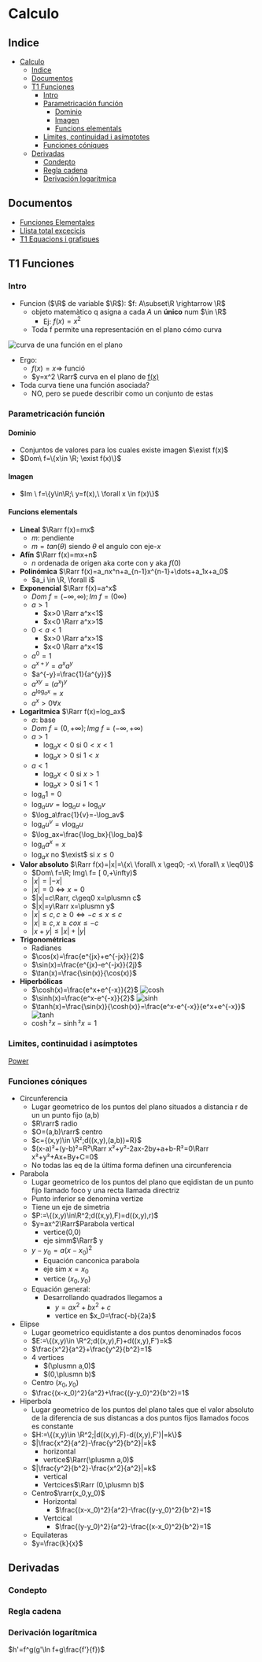# Calculo

## Indice

- [Calculo](#calculo)
  - [Indice](#indice)
  - [Documentos](#documentos)
  - [T1 Funciones](#t1-funciones)
    - [Intro](#intro)
    - [Parametricación función](#parametricación-función)
      - [Dominio](#dominio)
      - [Imagen](#imagen)
      - [Funcions elementals](#funcions-elementals)
    - [Limites, continuidad i asímptotes](#limites-continuidad-i-asímptotes)
    - [Funciones cóniques](#funciones-cóniques)
  - [Derivadas](#derivadas)
    - [Condepto](#condepto)
    - [Regla cadena](#regla-cadena)
    - [Derivación logarítmica](#derivación-logarítmica)

## Documentos

- [Funciones Elementales](Documentos/CALC/Funcions_elementals.pdf)
- [Llista total excecicis](Documentos/CALC/Llista%20total%20exercicis.pdf)
- [T1 Equacions i grafiques](Documentos/CALC/T1_Equacions_i_grafiques-c.pdf)

## T1 Funciones

### Intro

- Funcion ($\R$ de variable $\R$): $f: A\subset\R \rightarrow \R$
  - objeto matemàtico q asigna a cada $A$ un **único** num $\in \R$
    - Ej: $f(x)=x^2$
  - Toda f permite una representación en el plano cómo curva

![curva de una función en el plano](Imagenes/ELTEL/grafica-funcion-continua.png)

- Ergo:
  - $f(x)=x \Rightarrow$ <a name="#funció">funció</a>
  - $y=x^2 \Rarr$ curva en el plano de [f(x)](#función)
- Toda curva tiene una función asociada?
  - NO, pero se puede describir como un conjunto de estas

### Parametricación función

#### Dominio

- Conjuntos de valores para los cuales existe imagen $\exist f(x)$
- $Dom\ f=\{x\in \R; \exist f(x)\}$

#### Imagen

- $Im \ f=\{y\in\R;\ y=f(x),\ \forall x \in f(x)\}$

#### Funcions elementals

- **Lineal** $\Rarr f(x)=mx$
  - $m$: pendiente
  - $m=tan(\theta)$ siendo $\theta$ el angulo con eje-$x$
- **Afín** $\Rarr f(x)=mx+n$
  - $n$ ordenada de origen aka corte con y aka $f(0)$
- **Polinómica** $\Rarr f(x)=a_nx^n+a_{n-1}x^{n-1}+\dots+a_1x+a_0$
  - $a_i \in \R, \forall i$
- **Exponencial** $\Rarr f(x)=a^x$
  - $Dom\ f=(-\infty,\infty);Im\ f=(0\infty)$
  - $a>1$
    - $x>0 \Rarr a^x<1$
    - $x<0 \Rarr a^x>1$
  - $0<a<1$
    - $x>0 \Rarr a^x>1$
    - $x<0 \Rarr a^x<1$
  - $a^0=1$
  - $a^{x+y}=a^xa^y$
  - $a^{-y}=\frac{1}{a^{y}}$
  - $a^{xy}=(a^x)^y$
  - $a^{\log_ax}=x$
  - $a^x>0\forall x$
- **Logaritmica** $\Rarr f(x)=log_ax$
  - $a$: base
  - $Dom\ f=(0,+\infty); Img\ f= (-\infty,+\infty)$
  - $a>1$
    - $\log_ax<0$ si $0<x<1$
    - $\log_ax>0$ si $1<x$
  - $a<1$
    - $\log_ax<0$ si $x>1$
    - $\log_ax>0$ si $1<1$
  - $\log_a1=0$
  - $\log_auv=\log_au+\log_av$
  - $\log_a\frac{1}{v}=-\log_av$
  - $\log_au^v=v\log_au$
  - $\log_ax=\frac{\log_bx}{\log_ba}$
  - $\log_aa^x=x$
  - $\log_ax$ no $\exist$ si $x\leq0$
- **Valor absoluto** $\Rarr f(x)=|x|=\{x\ \forall\ x \geq0; -x\ \forall\ x \leq0\}$
  - $Dom\ f=\R; Img\ f= [ 0,+\infty)$
  - $|x|=|-x|$
  - $|x|=0\iff x=0$
  - $|x|=c\Rarr, c\geq0 x=\plusmn c$
  - $|x|=y\Rarr x=\plusmn y$
  - $|x|\leq c, c\geq 0 \iff -c\leq x\leq c$
  - $|x|\geq c, x\geq c o x\leq -c$
  - $|x+y|\leq|x|+|y|$
- **Trigonométricas**
  - Radianes
  - $\cos(x)=\frac{e^{jx}+e^{-jx}}{2}$
  - $\sin(x)=\frac{e^{jx}-e^{-jx}}{2j}$
  - $\tan(x)=\frac{\sin(x)}{\cos(x)}$
- **Hiperbólicas**
  - $\cosh(x)=\frac{e^x+e^{-x}}{2}$ ![cosh](Imagenes/CALC/Cosh.svg.png)
  - $\sinh(x)=\frac{e^x-e^{-x}}{2}$ ![sinh](Imagenes/CALC/Sinh_plot_real.png)
  - $\tanh(x)=\frac{\sin(x)}{\cosh(x)}=\frac{e^x-e^{-x}}{e^x+e^{-x}}$![tanh](Imagenes/CALC/640px-Hyperbolic_Tangent.svg.png)
  - $\cosh²x-\sinh²x=1$

### Limites, continuidad i asímptotes

[Power](Documentos/CALC/T1_Equacions_i_grafiques-c.pdf)

### Funciones cóniques

- Circunferencia
  - Lugar geometrico de los puntos del plano situados a distancia r de un un punto fijo (a,b)
  - $R\rarr$ radio
  - $O=(a,b)\rarr$ centro
  - $c={(x,y)\in \R²;d((x,y),(a,b))=R}$
  - $(x-a)²+(y-b)²=R²\Rarr x²+y²-2ax-2by+a+b-R²=0\Rarr x²+y²+Ax+By+C=0$
  - No todas las eq de la última forma definen una circunferencia
- Parabola
  - Lugar geometrico de los puntos del plano que eqidistan de un punto fijo llamado foco y una recta llamada directriz
  - Punto inferior se denomina vertize
  - Tiene un eje de simetria
  - $P:=\{(x,y)\in\R^2;d((x,y),F)=d((x,y),r)$
  - $y=ax^2\Rarr$Parabola vertical
    - vertice(0,0)
    - eje simm$\Rarr$ y
  - $y-y_0=a(x-x_0)^2$
    - Equación canconica parabola
    - eje sim $x=x_0$
    - vertice $(x_0,y_0)$
  - Equación general:
    - Desarrollando quadrados llegamos a
      - $y=ax^2+bx^2+c$
      - vertice en $x_0=\frac{-b}{2a}$
- Elipse
  - Lugar geometrico equidistante a dos puntos denominados focos
  - $E:=\{(x,y)\in \R^2;d((x,y),F)+d((x,y),F')=k$
  - $\frac{x^2}{a^2}+\frac{y^2}{b^2}=1$
  - 4 vertices
    - $(\plusmn a,0)$
    - $(0,\plusmn b)$
  - Centro $(x_0,y_0)$
  - $\frac{(x-x_0)^2}{a^2}+\frac{(y-y_0)^2}{b^2}=1$
- Hiperbola
  - Lugar geometrico de los puntos del plano tales que el valor absoluto de la diferencia de sus distancas a dos puntos fijos llamados focos es constante
  - $H:=\{(x,y)\in \R^2;|d((x,y),F)-d((x,y),F')|=k\}$
  - $|\frac{x^2}{a^2}-\frac{y^2}{b^2}|=k$
    - horizontal
    - vertice$\Rarr(\plusmn a,0)$
  - $|\frac{y^2}{b^2}-\frac{x^2}{a^2}|=k$
    - vertical
    - Vertcices$\Rarr (0,\plusmn b)$
  - Centro$\rarr(x_0,y_0)$
    - Horizontal
      - $\frac{(x-x_0)^2}{a^2}-\frac{(y-y_0)^2}{b^2}=1$
    - Vertcical
      - $\frac{(y-y_0)^2}{a^2}-\frac{(x-x_0)^2}{b^2}=1$
  - Equilateras
  - $y=\frac{k}{x}$

## Derivadas

### Condepto

### Regla cadena

### Derivación logarítmica

$h'=f^g(g'\ln f+g\frac{f'}{f})$

